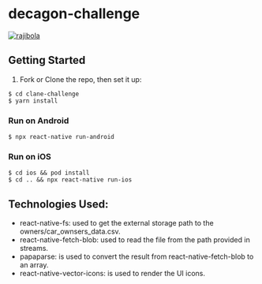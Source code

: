 # decagon-challenge

[![rajibola](https://circleci.com/gh/rajibola/decagon-challenge.svg?style=svg&circle-token=d68ea90db9b067d231c2f6d7ee8dc6cadd9be1f6)](https://github.com/rajibola)

## Getting Started

1. Fork or Clone the repo, then set it up:

```
$ cd clane-challenge
$ yarn install
```

### Run on Android

```
$ npx react-native run-android
```

### Run on iOS

```
$ cd ios && pod install
$ cd .. && npx react-native run-ios
```

## Technologies Used:
  * react-native-fs: used to get the external storage path to the owners/car_ownsers_data.csv.
  * react-native-fetch-blob: used to read the file from the path provided in streams.
  * papaparse: is used to convert the result from react-native-fetch-blob to an array.
  * react-native-vector-icons: is used to render the UI icons.

